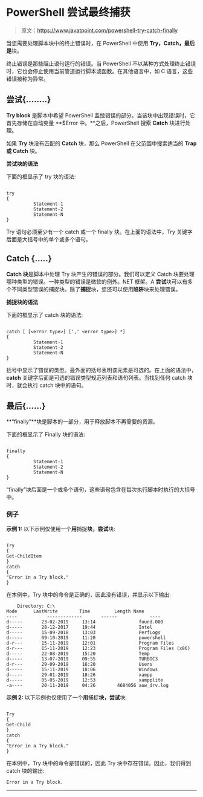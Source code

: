 # PowerShell 尝试最终捕获

> 原文：<https://www.javatpoint.com/powershell-try-catch-finally>

当您需要处理脚本块中的终止错误时，在 PowerShell 中使用 **Try，Catch，最后是**块。

终止错误是那些阻止语句运行的错误。当 PowerShell 不以某种方式处理终止错误时，它也会停止使用当前管道运行脚本或函数。在其他语言中，如 C 语言，这些错误被称为异常。

## 尝试{........}

**Try block** 是脚本中希望 PowerShell 监控错误的部分。当该块中出现错误时，它首先存储在自动变量 **$Error 中。**之后，PowerShell 搜索 **Catch** 块进行处理。

如果 **Try** 块没有匹配的 **Catch** 块，那么 PowerShell 在父范围中搜索适当的 **Trap 或 Catch** 块。

**尝试块的语法**

下面的框显示了 try 块的语法:

```

try 
{
          Statement-1
          Statement-2
          Statement-N
}          

```

Try 语句必须至少有一个 catch 或一个 finally 块。在上面的语法中，Try 关键字后面是大括号中的单个或多个语句。

## Catch {.....}

**Catch 块**是脚本中处理 Try 块产生的错误的部分。我们可以定义 Catch 块要处理哪种类型的错误。一种类型的错误是微软的例外。NET 框架。A **尝试**块可以有多个不同类型错误的捕捉块。除了**捕捉**块，您还可以使用**陷阱**块来处理错误。

**捕捉块的语法**

下面的框显示了 catch 块的语法:

```

catch [ [<error type>] [',' <error type>] *] 
{
          Statement-1
          Statement-2
          Statement-N
}     

```

括号中显示了错误的类型。最外面的括号表明该元素是可选的。在上面的语法中， **catch** 关键字后面是可选的错误类型规范列表和语句列表。当找到任何 catch 块时，就会执行 catch 块中的语句。

## 最后{......}

**“finally”**块是脚本的一部分，用于释放脚本不再需要的资源。

下面的框显示了 Finally 块的语法:

```

finally
{
          Statement-1
          Statement-2
          Statement-N
}          

```

“finally”块后面是一个或多个语句，这些语句包含在每次执行脚本时执行的大括号中。

### 例子

**示例 1:** 以下示例仅使用一个**用**捕捉**块，尝试**块:

```

Try
{
Get-ChildItem
}
catch
{
"Error in a Try block."
}

```

在本例中，Try 块中的命令是正确的，因此没有错误，并显示以下输出:

```
    Directory: C:\
Mode      LastWrite        Time         Length Name
----           -------------       ------            ----
d-----       23-02-2019     13:14                found.000
d-----       28-12-2017     19:44                Intel
d-----       15-09-2018     13:03                PerfLogs
d-----       09-10-2019     11:20                powershell
d-r---       15-11-2019     12:01                Program Files
d-r---       15-11-2019     12:23                Program Files (x86)
d-----       22-08-2019     15:20                Temp
d-----       13-07-2019     09:55                TURBOC3
d-r---       29-09-2019     16:20                Users
d-----       15-11-2019     18:06                Windows
d-----       29-01-2019     18:26                xampp
d-----       05-05-2019     12:53                xampplite
-a----       20-11-2019     04:26        4684056 aow_drv.log  

```

**示例 2:** 以下示例也仅使用了一个**用**捕捉**块，尝试**块:

```

Try
{
Get-Child
}
catch
{
"Error in a Try block."
}

```

在本例中，Try 块中的命令是错误的，因此 Try 块中存在错误。因此，我们得到 catch 块的输出:

```
Error in a Try block.

```

* * *